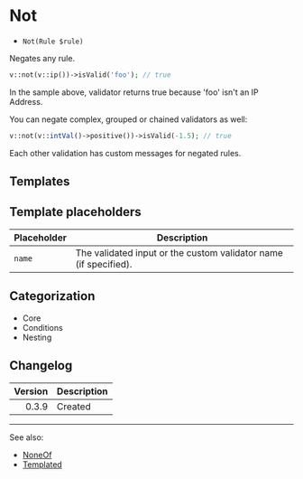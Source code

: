 # Not

- `Not(Rule $rule)`

Negates any rule.

```php
v::not(v::ip())->isValid('foo'); // true
```

In the sample above, validator returns true because 'foo' isn't an IP Address.

You can negate complex, grouped or chained validators as well:

```php
v::not(v::intVal()->positive())->isValid(-1.5); // true
```

Each other validation has custom messages for negated rules.

## Templates

## Template placeholders

| Placeholder | Description                                                      |
|-------------|------------------------------------------------------------------|
| `name`      | The validated input or the custom validator name (if specified). |

## Categorization

- Core
- Conditions
- Nesting

## Changelog

| Version | Description |
|--------:|-------------|
|   0.3.9 | Created     |

***
See also:

- [NoneOf](NoneOf.md)
- [Templated](Templated.md)
